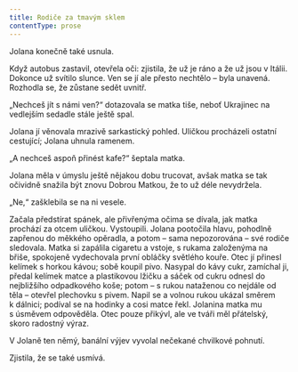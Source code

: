 ```yaml
---
title: Rodiče za tmavým sklem
contentType: prose
---
```


Jolana konečně také usnula.

  

Když autobus zastavil, otevřela oči: zjistila, že už je ráno a že už jsou v Itálii. Dokonce už svítilo slunce. Ven se jí ale přesto nechtělo – byla unavená. Rozhodla se, že zůstane sedět uvnitř.

„Nechceš jít s námi ven?“ dotazovala se matka tiše, neboť Ukrajinec na vedlejším sedadle stále ještě spal.

Jolana jí věnovala mrazivě sarkastický pohled. Uličkou procházeli ostatní cestující; Jolana uhnula ramenem.

„A nechceš aspoň přinést kafe?“ šeptala matka.

Jolana měla v úmyslu ještě nějakou dobu trucovat, avšak matka se tak očividně snažila být znovu Dobrou Matkou, že to už déle nevydržela.

„Ne,“ zašklebila se na ni vesele.

Začala předstírat spánek, ale přivřenýma očima se dívala, jak matka prochází za otcem uličkou. Vystoupili. Jolana pootočila hlavu, pohodlně zapřenou do měkkého opěradla, a potom – sama nepozorována – své rodiče sledovala. Matka si zapálila cigaretu a vstoje, s rukama založenýma na břiše, spokojeně vydechovala první obláčky světlého kouře. Otec jí přinesl kelímek s horkou kávou; sobě koupil pivo. Nasypal do kávy cukr, zamíchal ji, předal kelímek matce a plastikovou lžičku a sáček od cukru odnesl do nejbližšího odpadkového koše; potom – s rukou nataženou co nejdále od těla – otevřel plechovku s pivem. Napil se a volnou rukou ukázal směrem k dálnici; podíval se na hodinky a cosi matce řekl. Jolanina matka mu s úsměvem odpověděla. Otec pouze přikývl, ale ve tváři měl přátelský, skoro radostný výraz.

V Jolaně ten němý, banální výjev vyvolal nečekané chvilkové pohnutí.

Zjistila, že se také usmívá.
